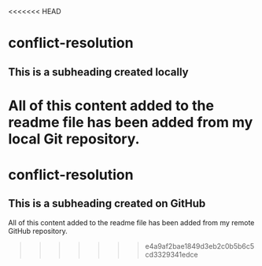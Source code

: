<<<<<<< HEAD
# conflict-resolution 

## This is a subheading created locally

All of this content added to the readme file has been added from my local Git repository.
=======
# conflict-resolution

## This is a subheading created on GitHub

All of this content added to the readme file has been added from my remote GitHub repository.
>>>>>>> e4a9af2bae1849d3eb2c0b5b6c5cd3329341edce
